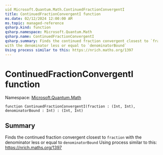 ```yaml
---
uid Microsoft.Quantum.Math.ContinuedFractionConvergentI
title: ContinuedFractionConvergentI function
ms.date: 02/12/2024 12:00:00 AM
ms.topic: managed-reference
qsharp.kind: function
qsharp.namespace: Microsoft.Quantum.Math
qsharp.name: ContinuedFractionConvergentI
qsharp.summary: Finds the continued fraction convergent closest to `fraction`
with the denominator less or equal to `denominatorBound`
Using process similar to this: https://nrich.maths.org/1397
---
```


# ContinuedFractionConvergentI function

Namespace: [Microsoft.Quantum.Math](xref:Microsoft.Quantum.Math)

```qsharp
function ContinuedFractionConvergentI(fraction : (Int, Int), denominatorBound : Int) : (Int, Int)
```

## Summary
Finds the continued fraction convergent closest to `fraction`
with the denominator less or equal to `denominatorBound`
Using process similar to this: https://nrich.maths.org/1397
